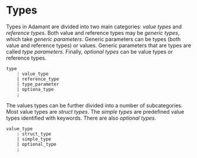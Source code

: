 # Types

Types in Adamant are divided into two main categories: *value types* and *reference types*. Both value and reference types may be *generic types*, which take *generic parameters*. Generic parameters can be types (both value and reference types) or values. Generic parameters that are types are called *type parameters*. Finally, *optional types* can be value types or reference types.

```grammar
type
    : value_type
    | reference_type
    | type_parameter
    | optiona_type
    ;
```

The values types can be further divided into a number of subcategories. Most value types are *struct types*. The *simple types* are predefined value types identified with keywords. There are also *optional types*.

```grammar
value_type
    : struct_type
    | simple_type
    | optional_type
    ;
```
